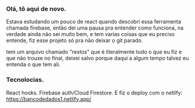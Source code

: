 ### Olá, tô aqui de novo.

Estava estudando um pouco de react quando descobri essa ferramenta chamada firebase, então dei uma pausa pra entender como funciona, na verdade ainda não sei muito bem, e tem varias coisas que eu preciso entende, fiz esse projeto só pra não deixar  o git parado.


tem um arquivo chamado "restos" que é literalmente tudo o que eu fiz e que não trouxe no final, deixei salvo porque daqui a algum tempo talvez eu entenda o que tem ali.



### Tecnolocias.
React hooks.
Firebase auth/Cloud Firestore.
E fiz o deploy com o netlify: https://bancodedados1.netlify.app/
